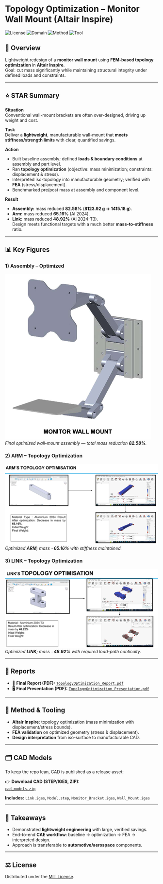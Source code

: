 # Topology Optimization – Monitor Wall Mount (Altair Inspire)

![License](https://img.shields.io/badge/License-MIT-blue)
![Domain](https://img.shields.io/badge/Domain-Mechanical%20Design-brightgreen)
![Method](https://img.shields.io/badge/Method-Topology%20Optimization-orange)
![Tool](https://img.shields.io/badge/Tool-Altair%20Inspire-lightgrey)

## 📌 Overview
Lightweight redesign of a **monitor wall mount** using **FEM-based topology optimization** in **Altair Inspire**.  
Goal: cut mass significantly while maintaining structural integrity under defined loads and constraints.

---

## ⭐ STAR Summary

**Situation**  
Conventional wall-mount brackets are often over-designed, driving up weight and cost.

**Task**  
Deliver a **lightweight**, manufacturable wall-mount that **meets stiffness/strength limits** with clear, quantified savings.

**Action**  
- Built baseline assembly; defined **loads & boundary conditions** at assembly and part level.  
- Ran **topology optimization** (objective: mass minimization; constraints: displacement & stress).  
- Interpreted iso-topology into manufacturable geometry; verified with **FEA** (stress/displacement).  
- Benchmarked pre/post mass at assembly and component level.

**Result**  
- **Assembly:** mass reduced **82.58%** (**8123.92 g → 1415.18 g**).  
- **Arm:** mass reduced **65.16%** (Al 2024).  
- **Link:** mass reduced **48.92%** (Al 2024-T3).  
Design meets functional targets with a much better **mass-to-stiffness** ratio.

---

## 📊 Key Figures

### 1) Assembly – Optimized
![Assembly](docs/figures/01_Assembly.png)  
*Final optimized wall-mount assembly — total mass reduction **82.58%**.*

### 2) ARM – Topology Optimization
![Arm](docs/figures/02_Arm_Optimized.png)  
*Optimized **ARM**; mass −**65.16%** with stiffness maintained.*

### 3) LINK – Topology Optimization
![Link](docs/figures/03_Link_Optimized.png)  
*Optimized **LINK**; mass −**48.92%** with required load-path continuity.*

---

## 📂 Reports

- 📑 **Final Report (PDF):** [`TopologyOptimization_Report.pdf`](docs/reports/TopologyOptimization_Report.pdf)  
- 🖥️ **Final Presentation (PDF):** [`TopologyOptimization_Presentation.pdf`](docs/reports/TopologyOptimization_Presentation.pdf)


---

## 🧰 Method & Tooling
- **Altair Inspire**: topology optimization (mass minimization with displacement/stress bounds).  
- **FEA validation** on optimized geometry (stress & displacement).  
- **Design interpretation** from iso-surface to manufacturable CAD.

---

## 🗂️ CAD Models
To keep the repo lean, CAD is published as a release asset:

👉 **Download CAD (STEP/IGES, ZIP):**  
[`cad_models.zip`](../../releases/latest/download/cad_models.zip)

**Includes:** `Link.iges`, `Model.step`, `Monitor_Bracket.iges`, `Wall_Mount.iges`

---

## 🔑 Takeaways
- Demonstrated **lightweight engineering** with large, verified savings.  
- End-to-end **CAE workflow**: baseline → optimization → FEA → interpreted design.  
- Approach is transferable to **automotive/aerospace** components.

---

## ⚖️ License
Distributed under the [MIT License](LICENSE).
